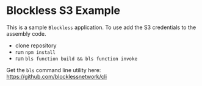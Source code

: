 # Blockless S3 Example

This is a sample `Blockless` application. To use add the S3 credentials to the assembly code.

- clone repository
- run `npm install`
- run `bls function build && bls function invoke`

Get the `bls` command line utility here: https://github.com/blocklessnetwork/cli
